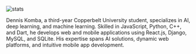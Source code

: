 ![stats](https://github.com/user-attachments/assets/10197b65-165c-42e5-9d9e-c05cc2cd10e9)

Dennis Komba, a third-year Copperbelt University student, specializes in AI, deep learning, and machine learning. Skilled in JavaScript, Python, C++, and Dart, he develops web and mobile applications using React.js, Django, MySQL, and SQLite. His expertise spans AI solutions, dynamic web platforms, and intuitive mobile app development.
